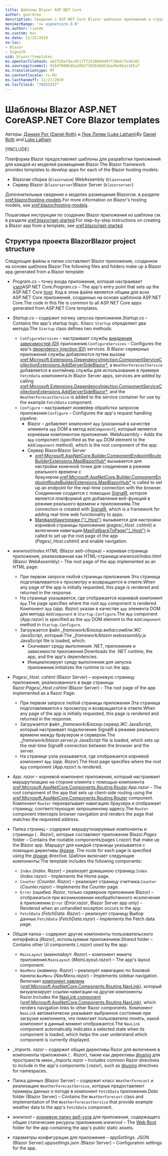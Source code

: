 ```yaml
---
title: Шаблоны Blazor ASP.NET Core
author: guardrex
description: Сведения о ASP.NET Core Blazor шаблонах приложений и структуре проекта Blazor.
monikerRange: '>= aspnetcore-3.0'
ms.author: riande
ms.custom: mvc
ms.date: 11/25/2019
no-loc:
- Blazor
- SignalR
uid: blazor/templates
ms.openlocfilehash: e82f28afdac8517f72538094d97f28bdcfe46102
ms.sourcegitcommit: 918d7000b48a2892750264b852bad9e96a1165a7
ms.translationtype: MT
ms.contentlocale: ru-RU
ms.lasthandoff: 11/27/2019
ms.locfileid: "74551537"
---
```

# <a name="aspnet-core-opno-locblazor-templates"></a><span data-ttu-id="10514-103">Шаблоны Blazor ASP.NET Core</span><span class="sxs-lookup"><span data-stu-id="10514-103">ASP.NET Core Blazor templates</span></span>

<span data-ttu-id="10514-104">Авторы: [Дэниэл Рот (Daniel Roth)](https://github.com/danroth27) и [Люк Лэтем (Luke Latham)](https://github.com/guardrex)</span><span class="sxs-lookup"><span data-stu-id="10514-104">By [Daniel Roth](https://github.com/danroth27) and [Luke Latham](https://github.com/guardrex)</span></span>

[!INCLUDE[](~/includes/blazorwasm-preview-notice.md)]

<span data-ttu-id="10514-105">Платформа Blazor предоставляет шаблоны для разработки приложений для каждой из моделей размещения Blazor.</span><span class="sxs-lookup"><span data-stu-id="10514-105">The Blazor framework provides templates to develop apps for each of the Blazor hosting models:</span></span>

* Blazor<span data-ttu-id="10514-106">ая сборка (`blazorwasm`)</span><span class="sxs-lookup"><span data-stu-id="10514-106"> WebAssembly (`blazorwasm`)</span></span>
* <span data-ttu-id="10514-107">Сервер Blazor (`blazorserver`)</span><span class="sxs-lookup"><span data-stu-id="10514-107">Blazor Server (`blazorserver`)</span></span>

<span data-ttu-id="10514-108">Дополнительные сведения о моделях размещения Blazorсм. в разделе <xref:blazor/hosting-models>.</span><span class="sxs-lookup"><span data-stu-id="10514-108">For more information on Blazor's hosting models, see <xref:blazor/hosting-models>.</span></span>

<span data-ttu-id="10514-109">Пошаговые инструкции по созданию Blazor приложения из шаблона см. в разделе <xref:blazor/get-started>.</span><span class="sxs-lookup"><span data-stu-id="10514-109">For step-by-step instructions on creating a Blazor app from a template, see <xref:blazor/get-started>.</span></span>

## <a name="opno-locblazor-project-structure"></a><span data-ttu-id="10514-110">Структура проекта Blazor</span><span class="sxs-lookup"><span data-stu-id="10514-110">Blazor project structure</span></span>

<span data-ttu-id="10514-111">Следующие файлы и папки составляют Blazor приложение, созданное на основе шаблона Blazor:</span><span class="sxs-lookup"><span data-stu-id="10514-111">The following files and folders make up a Blazor app generated from a Blazor template:</span></span>

* <span data-ttu-id="10514-112">*Program.cs* &ndash; точку входа приложения, которая настраивает [узел](xref:fundamentals/host/generic-host)ASP.NET Core.</span><span class="sxs-lookup"><span data-stu-id="10514-112">*Program.cs* &ndash; The app's entry point that sets up the ASP.NET Core [host](xref:fundamentals/host/generic-host).</span></span> <span data-ttu-id="10514-113">Код в этом файле является общим для всех ASP.NET Core приложений, созданных на основе шаблонов ASP.NET Core.</span><span class="sxs-lookup"><span data-stu-id="10514-113">The code in this file is common to all ASP.NET Core apps generated from ASP.NET Core templates.</span></span>

* <span data-ttu-id="10514-114">*Startup.cs* &ndash; содержит логику запуска приложения.</span><span class="sxs-lookup"><span data-stu-id="10514-114">*Startup.cs* &ndash; Contains the app's startup logic.</span></span> <span data-ttu-id="10514-115">Класс `Startup` определяет два метода:</span><span class="sxs-lookup"><span data-stu-id="10514-115">The `Startup` class defines two methods:</span></span>

  * <span data-ttu-id="10514-116">`ConfigureServices` &ndash; настраивает службы [внедрения зависимостей (DI)](xref:fundamentals/dependency-injection) приложения.</span><span class="sxs-lookup"><span data-stu-id="10514-116">`ConfigureServices` &ndash; Configures the app's [dependency injection (DI)](xref:fundamentals/dependency-injection) services.</span></span> <span data-ttu-id="10514-117">В Blazor серверных приложений службы добавляются путем вызова <xref:Microsoft.Extensions.DependencyInjection.ComponentServiceCollectionExtensions.AddServerSideBlazor*>, а `WeatherForecastService` добавляется в контейнер службы для использования в примере `FetchData` компонента.</span><span class="sxs-lookup"><span data-stu-id="10514-117">In Blazor Server apps, services are added by calling <xref:Microsoft.Extensions.DependencyInjection.ComponentServiceCollectionExtensions.AddServerSideBlazor*>, and the `WeatherForecastService` is added to the service container for use by the example `FetchData` component.</span></span>
  * <span data-ttu-id="10514-118">`Configure` &ndash; настраивает конвейер обработки запросов приложения:</span><span class="sxs-lookup"><span data-stu-id="10514-118">`Configure` &ndash; Configures the app's request handling pipeline:</span></span>
    * Blazor<span data-ttu-id="10514-119"> &ndash; добавляет компонент `App` (указанный в качестве элемента `app` DOM в метод `AddComponent`), который является корневым компонентом приложения.</span><span class="sxs-lookup"><span data-stu-id="10514-119"> WebAssembly &ndash; Adds the `App` component (specified as the `app` DOM element to the `AddComponent` method), which is the root component of the app.</span></span>
    * <span data-ttu-id="10514-120">Сервер Blazor</span><span class="sxs-lookup"><span data-stu-id="10514-120">Blazor Server</span></span>
      * <span data-ttu-id="10514-121"><xref:Microsoft.AspNetCore.Builder.ComponentEndpointRouteBuilderExtensions.MapBlazorHub*> вызывается для настройки конечной точки для соединения в режиме реального времени с браузером.</span><span class="sxs-lookup"><span data-stu-id="10514-121"><xref:Microsoft.AspNetCore.Builder.ComponentEndpointRouteBuilderExtensions.MapBlazorHub*> is called to set up an endpoint for the real-time connection with the browser.</span></span> <span data-ttu-id="10514-122">Соединение создается с помощью [SignalR](xref:signalr/introduction), которое является платформой для добавления веб-функций в режиме реального времени к приложениям.</span><span class="sxs-lookup"><span data-stu-id="10514-122">The connection is created with [SignalR](xref:signalr/introduction), which is a framework for adding real-time web functionality to apps.</span></span>
      * <span data-ttu-id="10514-123">[Мапфаллбакктопаже ("/_Host")](xref:Microsoft.AspNetCore.Builder.RazorPagesEndpointRouteBuilderExtensions.MapFallbackToPage*) вызывается для настройки корневой страницы приложения (*pages/_Host. cshtml*) и включения навигации.</span><span class="sxs-lookup"><span data-stu-id="10514-123">[MapFallbackToPage("/_Host")](xref:Microsoft.AspNetCore.Builder.RazorPagesEndpointRouteBuilderExtensions.MapFallbackToPage*) is called to set up the root page of the app (*Pages/_Host.cshtml*) and enable navigation.</span></span>

* <span data-ttu-id="10514-124">*wwwroot/index.HTML* (Blazor веб-сборка) &ndash; корневая страница приложения, реализованная как HTML-страница:</span><span class="sxs-lookup"><span data-stu-id="10514-124">*wwwroot/index.html* (Blazor WebAssembly) &ndash; The root page of the app implemented as an HTML page:</span></span>
  * <span data-ttu-id="10514-125">При первом запросе любой страницы приложения Эта страница подготавливается к просмотру и возвращается в ответе.</span><span class="sxs-lookup"><span data-stu-id="10514-125">When any page of the app is initially requested, this page is rendered and returned in the response.</span></span>
  * <span data-ttu-id="10514-126">На странице указывается, где отображается корневой компонент `App`.</span><span class="sxs-lookup"><span data-stu-id="10514-126">The page specifies where the root `App` component is rendered.</span></span> <span data-ttu-id="10514-127">Компонент `App` (*app. Razor*) указан в качестве `app` элемента DOM для метода `AddComponent` в `Startup.Configure`.</span><span class="sxs-lookup"><span data-stu-id="10514-127">The `App` component (*App.razor*) is specified as the `app` DOM element to the `AddComponent` method in `Startup.Configure`.</span></span>
  * <span data-ttu-id="10514-128">Загружается файл *_framework/Блазор.вебассембли.ЖС* JavaScript, который:</span><span class="sxs-lookup"><span data-stu-id="10514-128">The *_framework/blazor.webassembly.js* JavaScript file is loaded, which:</span></span>
    * <span data-ttu-id="10514-129">Скачивает среду выполнения .NET, приложение и зависимости приложения.</span><span class="sxs-lookup"><span data-stu-id="10514-129">Downloads the .NET runtime, the app, and the app's dependencies.</span></span>
    * <span data-ttu-id="10514-130">Инициализирует среду выполнения для запуска приложения.</span><span class="sxs-lookup"><span data-stu-id="10514-130">Initializes the runtime to run the app.</span></span>

* <span data-ttu-id="10514-131">*Pages/_Host. cshtml* (Blazor Server) &ndash; корневую страницу приложения, реализованного в виде страницы Razor:</span><span class="sxs-lookup"><span data-stu-id="10514-131">*Pages/_Host.cshtml* (Blazor Server) &ndash; The root page of the app implemented as a Razor Page:</span></span>
  * <span data-ttu-id="10514-132">При первом запросе любой страницы приложения Эта страница подготавливается к просмотру и возвращается в ответе.</span><span class="sxs-lookup"><span data-stu-id="10514-132">When any page of the app is initially requested, this page is rendered and returned in the response.</span></span>
  * <span data-ttu-id="10514-133">Загружается файл *_framework/Блазор.сервер.ЖС* JavaScript, который настраивает подключение SignalR в режиме реального времени между браузером и сервером.</span><span class="sxs-lookup"><span data-stu-id="10514-133">The *_framework/blazor.server.js* JavaScript file is loaded, which sets up the real-time SignalR connection between the browser and the server.</span></span>
  * <span data-ttu-id="10514-134">На странице узла указывается, где отображается корневой компонент `App` (*app. Razor*).</span><span class="sxs-lookup"><span data-stu-id="10514-134">The Host page specifies where the root `App` component (*App.razor*) is rendered.</span></span>

* <span data-ttu-id="10514-135">*App. razor* &ndash; корневой компонент приложения, который настраивает маршрутизацию на стороне клиента с помощью компонента <xref:Microsoft.AspNetCore.Components.Routing.Router>.</span><span class="sxs-lookup"><span data-stu-id="10514-135">*App.razor* &ndash; The root component of the app that sets up client-side routing using the <xref:Microsoft.AspNetCore.Components.Routing.Router> component.</span></span> <span data-ttu-id="10514-136">Компонент `Router` перехватывает навигацию браузера и отображает страницу, соответствующую запрошенному адресу.</span><span class="sxs-lookup"><span data-stu-id="10514-136">The `Router` component intercepts browser navigation and renders the page that matches the requested address.</span></span>

* <span data-ttu-id="10514-137">Папка *страниц* &ndash; содержит маршрутизируемые компоненты и страницы ( *. Razor*), которые составляют приложение Blazor.</span><span class="sxs-lookup"><span data-stu-id="10514-137">*Pages* folder &ndash; Contains the routable components/pages (*.razor*) that make up the Blazor app.</span></span> <span data-ttu-id="10514-138">Маршрут для каждой страницы указывается с помощью директивы [@page](xref:mvc/views/razor#page) .</span><span class="sxs-lookup"><span data-stu-id="10514-138">The route for each page is specified using the [@page](xref:mvc/views/razor#page) directive.</span></span> <span data-ttu-id="10514-139">Шаблон включает следующие компоненты:</span><span class="sxs-lookup"><span data-stu-id="10514-139">The template includes the following components:</span></span>
  * <span data-ttu-id="10514-140">`Index` (*index. Razor*) &ndash; реализует домашнюю страницу.</span><span class="sxs-lookup"><span data-stu-id="10514-140">`Index` (*Index.razor*) &ndash; Implements the Home page.</span></span>
  * <span data-ttu-id="10514-141">`Counter` (*Counter. Razor*) &ndash; реализует страницу счетчика.</span><span class="sxs-lookup"><span data-stu-id="10514-141">`Counter` (*Counter.razor*) &ndash; Implements the Counter page.</span></span>
  * <span data-ttu-id="10514-142">`Error` (*ошибка. Razor*, только серверное приложение Blazor) &ndash; отображаться при возникновении необработанного исключения в приложении.</span><span class="sxs-lookup"><span data-stu-id="10514-142">`Error` (*Error.razor*, Blazor Server app only) &ndash; Rendered when an unhandled exception occurs in the app.</span></span>
  * <span data-ttu-id="10514-143">`FetchData` (*FetchData. Razor*) &ndash; реализует страницу Выбор данных.</span><span class="sxs-lookup"><span data-stu-id="10514-143">`FetchData` (*FetchData.razor*) &ndash; Implements the Fetch data page.</span></span>

* <span data-ttu-id="10514-144">*Общая* папка &ndash; содержит другие компоненты пользовательского интерфейса (*Razor*), используемые приложением:</span><span class="sxs-lookup"><span data-stu-id="10514-144">*Shared* folder &ndash; Contains other UI components (*.razor*) used by the app:</span></span>
  * <span data-ttu-id="10514-145">`MainLayout` (*маинлайаут. Razor*) &ndash; компонент макета приложения.</span><span class="sxs-lookup"><span data-stu-id="10514-145">`MainLayout` (*MainLayout.razor*) &ndash; The app's layout component.</span></span>
  * <span data-ttu-id="10514-146">`NavMenu` (*навмену. Razor*) &ndash; реализует навигацию по боковой панели.</span><span class="sxs-lookup"><span data-stu-id="10514-146">`NavMenu` (*NavMenu.razor*) &ndash; Implements sidebar navigation.</span></span> <span data-ttu-id="10514-147">Включает [компонент навлинк](xref:blazor/routing#navlink-component) (<xref:Microsoft.AspNetCore.Components.Routing.NavLink>), который визуализирует ссылки навигации на другие компоненты Razor.</span><span class="sxs-lookup"><span data-stu-id="10514-147">Includes the [NavLink component](xref:blazor/routing#navlink-component) (<xref:Microsoft.AspNetCore.Components.Routing.NavLink>), which renders navigation links to other Razor components.</span></span> <span data-ttu-id="10514-148">Компонент `NavLink` автоматически указывает выбранное состояние при загрузке компонента, что помогает пользователю понять, какой компонент в данный момент отображается.</span><span class="sxs-lookup"><span data-stu-id="10514-148">The `NavLink` component automatically indicates a selected state when its component is loaded, which helps the user understand which component is currently displayed.</span></span>

* <span data-ttu-id="10514-149">*_Imports. razor* &ndash; содержит общие директивы Razor для включения в компоненты приложения ( *. Razor*), такие как директивы [@using](xref:mvc/views/razor#using) для пространств имен.</span><span class="sxs-lookup"><span data-stu-id="10514-149">*_Imports.razor* &ndash; Includes common Razor directives to include in the app's components (*.razor*), such as [@using](xref:mvc/views/razor#using) directives for namespaces.</span></span>

* <span data-ttu-id="10514-150">Папка *данных* (Blazor Server) &ndash; содержит класс `WeatherForecast` и реализацию `WeatherForecastService`, которые предоставляют примеры данных о погоде в компонент `FetchData` приложения.</span><span class="sxs-lookup"><span data-stu-id="10514-150">*Data* folder (Blazor Server) &ndash; Contains the `WeatherForecast` class and implementation of the `WeatherForecastService` that provide example weather data to the app's `FetchData` component.</span></span>

* <span data-ttu-id="10514-151">*wwwroot* &ndash; [корневую папку веб-узла](xref:fundamentals/index#web-root) для приложения, содержащего общие статические ресурсы приложения.</span><span class="sxs-lookup"><span data-stu-id="10514-151">*wwwroot* &ndash; The [Web Root](xref:fundamentals/index#web-root) folder for the app containing the app's public static assets.</span></span>

* <span data-ttu-id="10514-152">параметры конфигурации для приложения &ndash; *appSettings. JSON* (Blazor Server).</span><span class="sxs-lookup"><span data-stu-id="10514-152">*appsettings.json* (Blazor Server) &ndash; Configuration settings for the app.</span></span>
